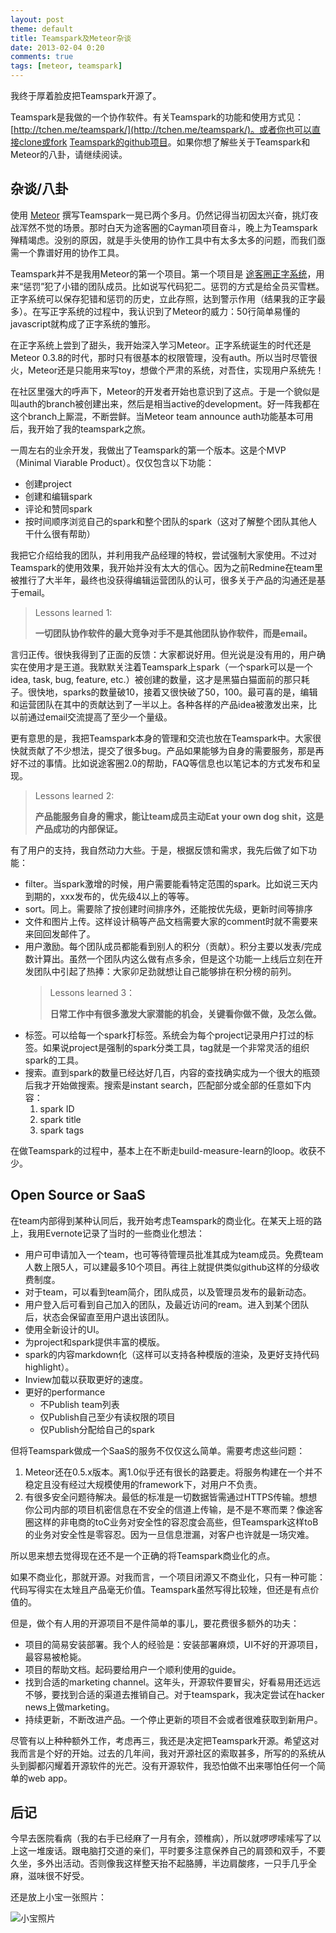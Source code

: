 ```yaml
---
layout: post
theme: default
title: Teamspark及Meteor杂谈
date: 2013-02-04 0:20
comments: true
tags: [meteor, teamspark]
---
```


我终于厚着脸皮把Teamspark开源了。

Teamspark是我做的一个协作软件。有关Teamspark的功能和使用方式见：[http://tchen.me/teamspark/](http://tchen.me/teamspark/)。或者你也可以直接clone或fork [Teamspark的github项目](http://github.com/tyrchen/teamspark/)。如果你想了解些关于Teamspark和Meteor的八卦，请继续阅读。

<!--more-->

## 杂谈/八卦

使用 [Meteor](http://Meteor.com) 撰写Teamspark一晃已两个多月。仍然记得当初因太兴奋，挑灯夜战浑然不觉的场景。那时白天为途客圈的Cayman项目奋斗，晚上为Teamspark殚精竭虑。没别的原因，就是手头使用的协作工具中有太多太多的问题，而我们亟需一个靠谱好用的协作工具。

Teamspark并不是我用Meteor的第一个项目。第一个项目是 [途客圈正字系统](http://github.com/tyrchen/zhengzi)，用来“惩罚”犯了小错的团队成员。比如说写代码犯二。惩罚的方式是给全员买雪糕。正字系统可以保存犯错和惩罚的历史，立此存照，达到警示作用（结果我的正字最多）。在写正字系统的过程中，我认识到了Meteor的威力：50行简单易懂的javascript就构成了正字系统的雏形。

在正字系统上尝到了甜头，我开始深入学习Meteor。正字系统诞生的时代还是Meteor 0.3.8的时代，那时只有很基本的权限管理，没有auth。所以当时尽管很火，Meteor还是只能用来写toy，想做个严肃的系统，对吾住，实现用户系统先！

在社区里强大的呼声下，Meteor的开发者开始也意识到了这点。于是一个貌似是叫auth的branch被创建出来，然后是相当active的development。好一阵我都在这个branch上厮混，不断尝鲜。当Meteor team announce auth功能基本可用后，我开始了我的teamspark之旅。

一周左右的业余开发，我做出了Teamspark的第一个版本。这是个MVP（Minimal Viarable Product）。仅仅包含以下功能：

* 创建project
* 创建和编辑spark
* 评论和赞同spark
* 按时间顺序浏览自己的spark和整个团队的spark（这对了解整个团队其他人干什么很有帮助）

我把它介绍给我的团队，并利用我产品经理的特权，尝试强制大家使用。不过对Teamspark的使用效果，我开始并没有太大的信心。因为之前Redmine在team里被推行了大半年，最终也没获得编辑运营团队的认可，很多关于产品的沟通还是基于email。

> Lessons learned 1: 
>
> __一切团队协作软件的最大竞争对手不是其他团队协作软件，而是email。__

言归正传。很快我得到了正面的反馈：大家都说好用。但光说是没有用的，用户确实在使用才是王道。我默默关注着Teamspark上spark（一个spark可以是一个idea, task, bug, feature, etc.）被创建的数量，这才是黑猫白猫面前的那只耗子。很快地，sparks的数量破10，接着又很快破了50，100。最可喜的是，编辑和运营团队在其中的贡献达到了一半以上。各种各样的产品idea被激发出来，比以前通过email交流提高了至少一个量级。

更有意思的是，我把Teamspark本身的管理和交流也放在Teamspark中。大家很快就贡献了不少想法，提交了很多bug。产品如果能够为自身的需要服务，那是再好不过的事情。比如说途客圈2.0的帮助，FAQ等信息也以笔记本的方式发布和呈现。

> Lessons learned 2:
> 
> __产品能服务自身的需求，能让team成员主动Eat your own dog shit，这是产品成功的内部保证。__

有了用户的支持，我自然动力大些。于是，根据反馈和需求，我先后做了如下功能：

* filter。当spark激增的时候，用户需要能看特定范围的spark。比如说三天内到期的，xxx发布的，优先级4以上的等等。
* sort。同上。需要除了按创建时间排序外，还能按优先级，更新时间等排序
* 文件和图片上传。这样设计稿等产品文档需要大家的comment时就不需要来来回回发邮件了。
* 用户激励。每个团队成员都能看到别人的积分（贡献）。积分主要以发表/完成数计算出。虽然一个团队内这么做有点多余，但是这个功能一上线后立刻在开发团队中引起了热捧：大家卯足劲就想让自己能够排在积分榜的前列。
  > Lessons learned 3：
  > 
  > __日常工作中有很多激发大家潜能的机会，关键看你做不做，及怎么做。__
* 标签。可以给每一个spark打标签。系统会为每个project记录用户打过的标签。如果说project是强制的spark分类工具，tag就是一个非常灵活的组织spark的工具。
* 搜索。直到spark的数量已经达好几百，内容的查找确实成为一个很大的瓶颈后我才开始做搜索。搜索是instant search，匹配部分或全部的任意如下内容：
  1. spark ID
  1. spark title
  1. spark tags

在做Teamspark的过程中，基本上在不断走build-measure-learn的loop。收获不少。

## Open Source or SaaS

在team内部得到某种认同后，我开始考虑Teamspark的商业化。在某天上班的路上，我用Evernote记录了当时的一些商业化想法：

* 用户可申请加入一个team，也可等待管理员批准其成为team成员。免费team人数上限5人，可以建最多10个项目。再往上就提供类似github这样的分级收费制度。
* 对于team，可以看到team简介，团队成员，以及管理员发布的最新动态。
* 用户登入后可看到自己加入的团队，及最近访问的ream。进入到某个团队后，状态会保留直至用户退出该团队。
* 使用全新设计的UI。
* 为project和spark提供丰富的模版。
* spark的内容markdown化（这样可以支持各种模版的渲染，及更好支持代码highlight）。
* Inview加载以获取更好的速度。
* 更好的performance
  * 不Publish team列表
  * 仅Publish自己至少有读权限的项目
  * 仅Publish分配给自己的spark

但将Teamspark做成一个SaaS的服务不仅仅这么简单。需要考虑这些问题：

1. Meteor还在0.5.x版本。离1.0似乎还有很长的路要走。将服务构建在一个并不稳定且没有经过大规模使用的framework下，对用户不负责。
1. 有很多安全问题待解决。最低的标准是一切数据皆需通过HTTPS传输。想想你公司内部的项目机密信息在不安全的信道上传输，是不是不寒而栗？像途客圈这样的非电商的toC业务对安全性的容忍度会高些，但Teamspark这样toB的业务对安全性是零容忍。因为一旦信息泄漏，对客户也许就是一场灾难。

所以思来想去觉得现在还不是一个正确的将Teamspark商业化的点。

如果不商业化，那就开源。对我而言，一个项目闭源又不商业化，只有一种可能：代码写得实在太矬且产品毫无价值。Teamspark虽然写得比较矬，但还是有点价值的。

但是，做个有人用的开源项目不是件简单的事儿，要花费很多额外的功夫：

* 项目的简易安装部署。我个人的经验是：安装部署麻烦，UI不好的开源项目，最容易被枪毙。
* 项目的帮助文档。起码要给用户一个顺利使用的guide。
* 找到合适的marketing channel。这年头，开源软件要冒尖，好看易用还远远不够，要找到合适的渠道去推销自己。对于teamspark，我决定尝试在hacker news上做marketing。
* 持续更新，不断改进产品。一个停止更新的项目不会或者很难获取到新用户。

尽管有以上种种额外工作，考虑再三，我还是决定把Teamspark开源。希望这对我而言是个好的开始。过去的几年间，我对开源社区的索取甚多，所写的的系统从头到脚都闪耀着开源软件的光芒。没有开源软件，我恐怕做不出来哪怕任何一个简单的web app。

## 后记

今早去医院看病（我的右手已经麻了一月有余，颈椎病），所以就啰啰嗦嗦写了以上这一堆废话。跟电脑打交道的亲们，平时要多注意保养自己的肩颈和双手，不要久坐，多外出活动。否则像我这样整天抬不起胳膊，半边肩酸疼，一只手几乎全麻，滋味很不好受。

还是放上小宝一张照片：

![小宝照片](/assets/files/photos/baby20130204.jpg)







